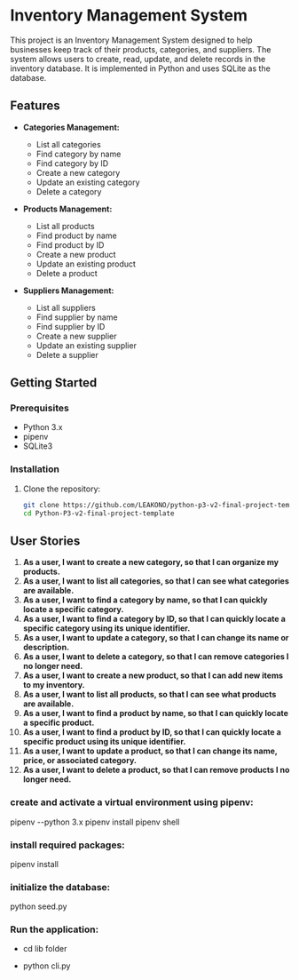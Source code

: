 # Inventory Management System

This project is an Inventory Management System designed to help businesses keep track of their products, categories, and suppliers. The system allows users to create, read, update, and delete records in the inventory database. It is implemented in Python and uses SQLite as the database.

## Features

- **Categories Management:**
  - List all categories
  - Find category by name
  - Find category by ID
  - Create a new category
  - Update an existing category
  - Delete a category

- **Products Management:**
  - List all products
  - Find product by name
  - Find product by ID
  - Create a new product
  - Update an existing product
  - Delete a product

- **Suppliers Management:**
  - List all suppliers
  - Find supplier by name
  - Find supplier by ID
  - Create a new supplier
  - Update an existing supplier
  - Delete a supplier

## Getting Started

### Prerequisites

- Python 3.x
- pipenv
- SQLite3

### Installation

1. Clone the repository:
   ```sh
   git clone https://github.com/LEAKONO/python-p3-v2-final-project-template
   cd Python-P3-v2-final-project-template

## User Stories

1. **As a user, I want to create a new category, so that I can organize my products.**
2. **As a user, I want to list all categories, so that I can see what categories are available.**
3. **As a user, I want to find a category by name, so that I can quickly locate a specific category.**
4. **As a user, I want to find a category by ID, so that I can quickly locate a specific category using its unique identifier.**
5. **As a user, I want to update a category, so that I can change its name or description.**
6. **As a user, I want to delete a category, so that I can remove categories I no longer need.**
7. **As a user, I want to create a new product, so that I can add new items to my inventory.**
8. **As a user, I want to list all products, so that I can see what products are available.**
9. **As a user, I want to find a product by name, so that I can quickly locate a specific product.**
10. **As a user, I want to find a product by ID, so that I can quickly locate a specific product using its unique identifier.**
11. **As a user, I want to update a product, so that I can change its name, price, or associated category.**
12. **As a user, I want to delete a product, so that I can remove products I no longer need.**


### create and activate a virtual environment using pipenv:
pipenv --python 3.x
pipenv install
pipenv shell

### install required packages:
pipenv install

### initialize the database:
python seed.py

### Run the application:
- cd lib folder

- python cli.py

